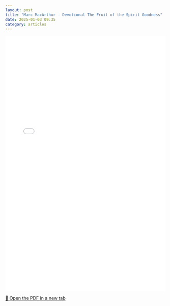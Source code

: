```yaml
---
layout: post
title: "Marc MacArthur - Devotional The Fruit of the Spirit Goodness"
date: 2025-01-03 09:35
category: articles
---
```


<iframe 
    src="{{ '/assets/articles/Marc-MacArthur/Marc-MacArthur-Devotional-The-Fruit-of-the-Spirit-Goodness.pdf' | relative_url }}" 
    width="100%" 
    height="800px" 
    style="border: none;">
</iframe>

<p>
    <a href="{{ '/assets/articles/Marc-MacArthur/Marc-MacArthur-Devotional-The-Fruit-of-the-Spirit-Goodness.pdf' | relative_url }}" target="_blank">
        📄 Open the PDF in a new tab
    </a>
</p>
